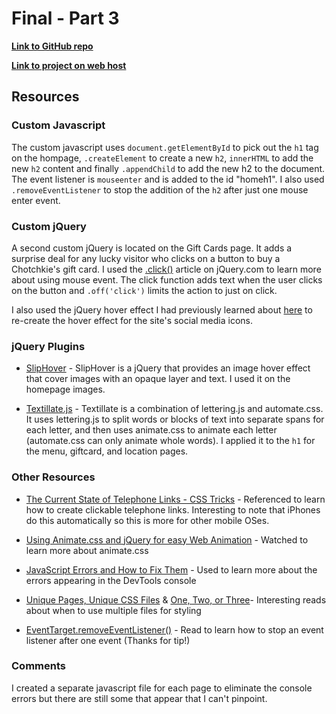 
# Final - Part 3

**[Link to GitHub repo](https://github.com/jaenlle/project_final3_aenlle_julio)**

**[Link to project on web host](http://www.julioaenlle.net/project_final3_aenlle_julio/)**



## Resources

### Custom Javascript

The custom javascript uses `document.getElementById` to pick out the `h1` tag on the hompage, `.createElement` to create a new `h2`, `innerHTML` to add the new `h2` content and finally `.appendChild` to add the new h2 to the document. The event listener is `mouseenter` and is added to the id "homeh1". I also used `.removeEventListener` to stop the addition of the `h2` after just one mouse enter event.

### Custom jQuery
A second custom jQuery is located on the Gift Cards page. It adds a surprise deal for any lucky visitor who clicks on a button to buy a Chotchkie's gift card. I used the [.click()](https://api.jquery.com/click/) article on jQuery.com to learn more about using mouse event. The click function adds text when the user clicks on the button and `.off('click')` limits the action to just on click.

I also used the jQuery hover effect I had previously learned about [here](http://bavotasan.com/2009/a-simple-mouseover-hover-effect-with-jquery/) to re-create the hover effect for the site's social media icons.  

 

### jQuery Plugins

* [SlipHover](http://wayou.github.io/SlipHover/) - SlipHover is a jQuery that provides an image hover effect that cover images with an opaque layer and text. I used it on the homepage images. 

* [Textillate.js](http://textillate.js.org/) - Textillate is a combination of lettering.js and automate.css. It uses lettering.js to split words or blocks of text into separate spans for each letter, and then uses animate.css to animate each letter (automate.css can only animate whole words). I applied it to the `h1` for the menu, giftcard, and location pages. 

### Other Resources

* [The Current State of Telephone Links - CSS Tricks](https://css-tricks.com/the-current-state-of-telephone-links/) - Referenced to learn how to create clickable telephone links. Interesting to note that iPhones do this automatically so this is more for other mobile OSes. 

* [Using Animate.css and jQuery for easy Web Animation](https://www.youtube.com/watch?v=CBQGl6zokMs) - Watched to learn more about animate.css

* [JavaScript Errors and How to Fix Them](https://davidwalsh.name/fix-javascript-errors) - Used to learn more about the errors appearing in the DevTools console

* [Unique Pages, Unique CSS Files](https://css-tricks.com/unique-pages-unique-css-files/) & [One, Two, or Three](https://css-tricks.com/one-two-three/)- Interesting reads about when to use multiple files for styling

* [EventTarget.removeEventListener()](https://developer.mozilla.org/en-US/docs/Web/API/EventTarget/removeEventListener) - Read to learn how to stop an event listener after one event (Thanks for tip!)

### Comments

I created a separate javascript file for each page to eliminate the console errors but there are still some that appear that I can't pinpoint. 